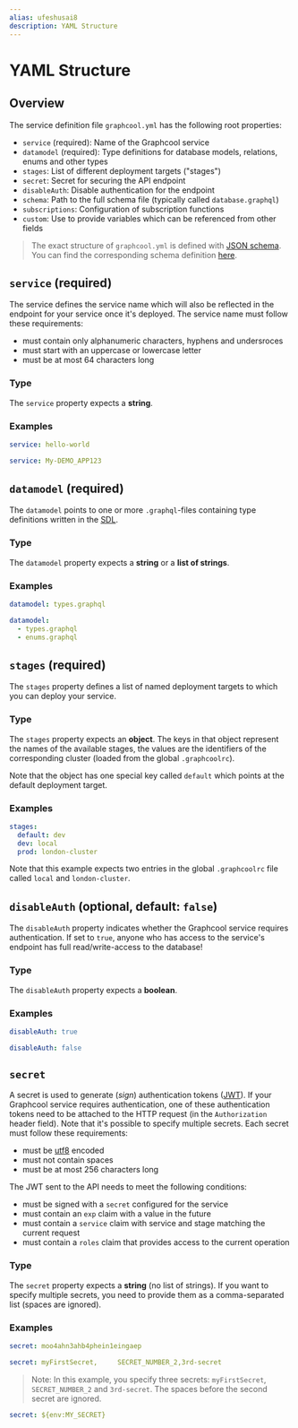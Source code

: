 ```yaml
---
alias: ufeshusai8
description: YAML Structure
---
```


# YAML Structure

## Overview

The service definition file `graphcool.yml` has the following root properties:

- `service` (required): Name of the Graphcool service
- `datamodel` (required): Type definitions for database models, relations, enums and other types
- `stages`: List of different deployment targets ("stages")
- `secret`: Secret for securing the API endpoint
- `disableAuth`: Disable authentication for the endpoint
- `schema`: Path to the full schema file (typically called `database.graphql`)
- `subscriptions`: Configuration of subscription functions
- `custom`: Use to provide variables which can be referenced from other fields

> The exact structure of `graphcool.yml` is defined with [JSON schema](http://json-schema.org/). You can find the corresponding schema definition [here](https://github.com/graphcool/graphcool-json-schema/blob/master/src/schema.json).

## `service` (required)

The service defines the service name which will also be reflected in the endpoint for your service once it's deployed. The service name must follow these requirements:

- must contain only alphanumeric characters, hyphens and undersroces
- must start with an uppercase or lowercase letter
- must be at most 64 characters long

### Type

The `service` property expects a **string**.

### Examples

```yml
service: hello-world
```

```yml
service: My-DEMO_APP123
```

## `datamodel` (required)

The `datamodel` points to one or more `.graphql`-files containing type definitions written in the [SDL](https://blog.graph.cool/graphql-sdl-schema-definition-language-6755bcb9ce51).

### Type

The `datamodel` property expects a **string** or a **list of strings**.

### Examples

```yml
datamodel: types.graphql
```

```yml
datamodel:
  - types.graphql
  - enums.graphql
```

## `stages` (required)

The `stages` property defines a list of named deployment targets to which you can deploy your service.

### Type

The `stages` property expects an **object**. The keys in that object represent the names of the available stages, the values are the identifiers of the corresponding cluster (loaded from the global `.graphcoolrc`).

Note that the object has one special key called `default` which points at the default deployment target.

### Examples

```yml
stages:
  default: dev
  dev: local
  prod: london-cluster
```

Note that this example expects two entries in the global `.graphcoolrc` file called `local` and `london-cluster`.

## `disableAuth` (optional, default: `false`)

The `disableAuth` property indicates whether the Graphcool service requires authentication. If set to `true`, anyone who has access to the service's endpoint has full read/write-access to the database!

### Type

The `disableAuth` property expects a **boolean**.

### Examples

```yml
disableAuth: true
```

```yml
disableAuth: false
```

## `secret`

A secret is used to generate (_sign_) authentication tokens ([JWT](https://jwt.io)). If your Graphcool service requires authentication, one of these authentication tokens need to be attached to the HTTP request (in the `Authorization` header field). Note that it's possible to specify multiple secrets. Each secret must follow these requirements:

- must be [utf8](https://en.wikipedia.org/wiki/UTF-8) encoded
- must not contain spaces
- must be at most 256 characters long

The JWT sent to the API needs to meet the following conditions:

- must be signed with a `secret` configured for the service
- must contain an `exp` claim with a value in the future
- must contain a `service` claim with service and stage matching the current request
- must contain a `roles` claim that provides access to the current operation

### Type

The `secret` property expects a **string** (no list of strings). If you want to specify multiple secrets, you need to provide them as a comma-separated list (spaces are ignored).

### Examples

```yml
secret: moo4ahn3ahb4phein1eingaep
```

```yml
secret: myFirstSecret,     SECRET_NUMBER_2,3rd-secret
```

> Note: In this example, you specify three secrets: `myFirstSecret`, `SECRET_NUMBER_2` and `3rd-secret`. The spaces before the second secret are ignored.

```yml
secret: ${env:MY_SECRET}
```